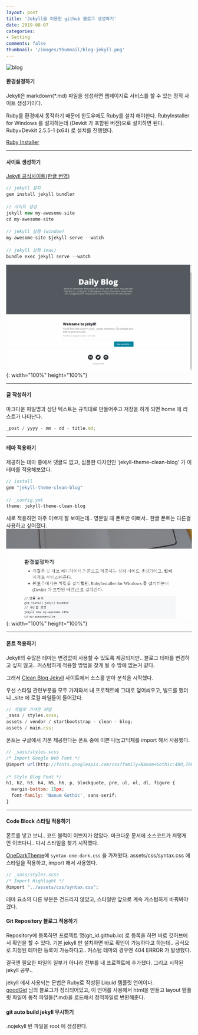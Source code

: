 ```yaml
---
layout: post
title: 'Jekyll을 이용한 github 블로그 생성하기'
date: 2019-08-07
categories:
- Setting
comments: false
thumbnail: '/images/thumnail/blog-jekyll.png'
---
```


![blog](/images/thumnail/blog-jekyll.png)

#### 환경설정하기

Jekyll은 markdown(\*.md) 파일을 생성하면 웹페이지로 서비스를 할 수 있는 정적 사이트 생성기이다.

Ruby를 환경에서 동작하기 때문에 윈도우에도 Ruby를 설치 해야한다.
RubyInstaller for Windows 를 설치하는데 (Devkit 가 포함된 버전)으로 설치하면 된다.
Ruby+Devkit 2.5.5-1 (x64) 로 설치를 진행했다.

[Ruby Installer](https://rubyinstaller.org/downloads/)

---

#### 사이트 생성하기

[Jekyll 공식사이트(한글 번역)](https://jekyllrb-ko.github.io/docs/windows/)

```js
// jekyll 설치
gem install jekyll bundler

// 사이트 생성
jekyll new my-awesome-site
cd my-awesome-site

// jekyll 실행 (window)
my-awesome-site $jekyll serve --watch

// jekyll 실행 (mac)
bundle exec jekyll serve --watch
```

![post-2019-08-07-2](/img/post-2019-08-07-2.png){: width="100%" height="100%"}

---

#### 글 작성하기

마크다운 파일명과 상단 텍스트는 규칙대로 만들어주고 저장을 하게 되면 home 에 리스트가 나타난다.

```js
_post / yyyy - mm - dd - title.md;
```

---

#### 테마 적용하기

제공하는 테마 중에서 댓글도 없고, 심플한 디자인인 'jekyll-theme-clean-blog' 가 이 테마를 적용해보았다.

```js
// install
gem "jekyll-theme-clean-blog"

// _config.yml
theme: jekyll-theme-clean-blog
```

새로 적용하면 아주 이쁘게 잘 보이는데.. 영문일 때 폰트만 이뻐서.. 한글 폰트는 다른걸 사용하고 싶어졌다.
![post-2019-08-07-1](/img/post-2019-08-07-1.png){: width="100%" height="100%"}

---

#### 폰트 적용하기

Jekyll의 수많은 테마는 변경없이 사용할 수 있도록 제공되지만..
블로그 테마를 변경하고 싶지 않고.. 커스텀하게 적용할 방법을 찾게 될 수 밖에 없는거 같다.

그래서 [Clean Blog Jekyll][cleanblog] 사이트에서 소스를 받아 분석을 시작했다.

우선 스타일 관련부분을 모두 가져와서 내 프로젝트에 그대로 덮어씌우고, 빌드를 했더니 \_site 에 로컬 파일들이 들어갔다.

```js
// 개별로 가져온 파일
_sass / styles.scss;
assets / vendor / startbootstrap - clean - blog;
assets / main.css;
```

폰트는 구글에서 기본 제공한다는 폰트 중에 이쁜 나눔고딕체를 import 해서 사용했다.

```js
// _sass/styles.scss
/* Import Google Web Font */
@import url(http://fonts.googleapis.com/css?family=Nanum+Gothic:400,700);

/* Style Blog Font */
h1, h2, h3, h4, h5, h6, p, blockquote, pre, ul, ol, dl, figure {
  margin-bottom: 15px;
  font-family: 'Nanum Gothic', sans-serif;
}
```

---

#### Code Block 스타일 적용하기

폰트를 넣고 보니.. 코드 블럭이 이쁘지가 않았다.
마크다운 문서에 소스코드가 저렇게 안 이쁘다니.. 다시 스타일을 찾기 시작했다.

[OneDarkTheme][onedarktheme]에 `syntax-one-dark.css` 을 가져왔다.
assets/css/syntax.css 에 스타일을 적용하고, import 해서 사용했다.

```js
// _sass/styles.scss
/* Import Highlight */
@import "../assets/css/syntax.css";
```

테마 요소의 다른 부분은 건드리지 않았고, 스타일만 앞으로 계속 커스텀하게 바꿔봐야겠다.

#### Git Repository 블로그 적용하기

Repository에 등록하면 프로젝트 명(git_id.github.io) 로 등록을 하면 바로 깃허브에서 확인을 할 수 있다.
기본 jekyll 만 설치하면 바로 확인이 가능하다고 하는데..
공식으로 지정된 테마만 등록이 가능하다고.. 커스텀 테마의 경우엔 404 ERROR 가 발생했다.

결국엔 필요한 파일의 일부가 아니라 전부를 내 프로젝트에 추가했다.
그리고 시작된 jekyll 공부..

jekyll 에서 사용되는 문법은 Ruby로 작성된 Liquid 템플릿 언어이다.<br/>
[goodGid][goodgid] 님의 블로그가 정리되어있고, 이 언어를 사용해서 html을 만들고
layout 탬플릿 파일이 동적 파일들(\*.md)을 로드해서 정적파일로 변환해준다.

[cleanblog]: https://github.com/BlackrockDigital/startbootstrap-clean-blog-jekyll
[onedarktheme]: https://github.com/eungbean/Atom-OneDarkTheme-4-Jekyll
[goodgid]: https://goodgid.github.io/What-is-Liquid-Grammer/

#### git auto build jekyll 무시하기

.nojekyll 빈 파일을 root 에 생성한다.
